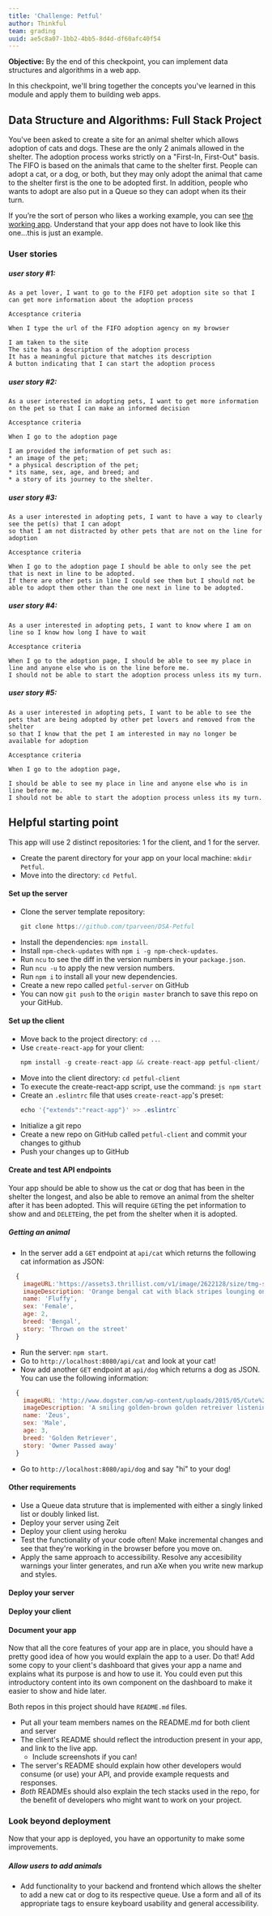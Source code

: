 ```yaml
---
title: 'Challenge: Petful'
author: Thinkful
team: grading
uuid: ae5c8a07-1bb2-4bb5-8d4d-df60afc40f54
---
```


**Objective:** By the end of this checkpoint, you can implement data structures and algorithms in a web app.

In this checkpoint, we'll bring together the concepts you've learned in this module and apply them to building web apps.

## Data Structure and Algorithms: Full Stack Project

You've been asked to create a site for an animal shelter which allows adoption of cats and dogs. These are the only 2 animals allowed in the shelter. The adoption process works strictly on a "First-In, First-Out" basis. The FIFO is based on the animals that came to the shelter first. People can adopt a cat, or a dog, or both, but they may only adopt the animal that came to the shelter first is the one to be adopted first. In addition, people who wants to adopt are also put in a Queue so they can adopt when its their turn.  

If you’re the sort of person who likes a working example, you can see [the working app](....). Understand that your app does not have to look like this one...this is just an example. 


### User stories


##### user story #1: 
```
As a pet lover, I want to go to the FIFO pet adoption site so that I can get more information about the adoption process

Accesptance criteria

When I type the url of the FIFO adoption agency on my browser

I am taken to the site
The site has a description of the adoption process
It has a meaningful picture that matches its description
A button indicating that I can start the adoption process

```

##### user story #2: 
```
As a user interested in adopting pets, I want to get more information on the pet so that I can make an informed decision

Accesptance criteria

When I go to the adoption page 

I am provided the imformation of pet such as:
* an image of the pet;
* a physical description of the pet;
* its name, sex, age, and breed; and
* a story of its journey to the shelter.

```

##### user story #3: 
```
As a user interested in adopting pets, I want to have a way to clearly see the pet(s) that I can adopt 
so that I am not distracted by other pets that are not on the line for adoption

Accesptance criteria

When I go to the adoption page I should be able to only see the pet that is next in line to be adopted. 
If there are other pets in line I could see them but I should not be able to adopt them other than the one next in line to be adopted.
```

##### user story #4: 
```
As a user interested in adopting pets, I want to know where I am on line so I know how long I have to wait

Accesptance criteria

When I go to the adoption page, I should be able to see my place in line and anyone else who is on the line before me.
I should not be able to start the adoption process unless its my turn. 

```

##### user story #5: 
```
As a user interested in adopting pets, I want to be able to see the pets that are being adopted by other pet lovers and removed from the shelter 
so that I know that the pet I am interested in may no longer be available for adoption

Accesptance criteria

When I go to the adoption page, 

I should be able to see my place in line and anyone else who is in line before me.
I should not be able to start the adoption process unless its my turn. 
```


## Helpful starting point

This app will use 2 distinct repositories: 1 for the client, and 1 for the server. 
* Create the parent directory for your app on your local machine: `mkdir Petful`.
* Move into the directory: `cd Petful`.

#### Set up the server    

* Clone the server template repository:
  ```js
  git clone https://github.com/tparveen/DSA-Petful 
  ```
* Install the dependencies: `npm install`.
* Install `npm-check-updates` with `npm i -g npm-check-updates`.
* Run `ncu` to see the diff in the version numbers in your `package.json`.
* Run `ncu -u` to apply the new version numbers.
* Run `npm i` to install all your new dependencies.
* Create a new repo called `petful-server` on GitHub
* You can now `git push` to the `origin master` branch to save this repo on your GitHub.

#### Set up the client

* Move back to the project directory: `cd ..`.
* Use `create-react-app` for your client:
  ```js
  npm install -g create-react-app && create-react-app petful-client/
  ```
* Move into the client directory: `cd petful-client`
* To execute the create-react-app script, use the command: ```js npm start``` 
* Create an `.eslintrc` file that uses `create-react-app`'s preset:
  ```js
  echo '{"extends":"react-app"}' >> .eslintrc`
  ```
* Initialize a git repo
* Create a new repo on GitHub called `petful-client` and commit your changes to github
* Push your changes up to GitHub

#### Create and test API endpoints

Your app should be able to show us the cat or dog that has been in the shelter the longest, and also be able to remove an animal from the shelter after it has been adopted. This will require `GET`ing the pet information to show and and `DELETE`ing, the pet from the shelter when it is adopted.

##### Getting an animal

* In the server add a `GET` endpoint at `api/cat` which returns the following cat information as JSON:
``` javascript
  {
    imageURL:'https://assets3.thrillist.com/v1/image/2622128/size/tmg-slideshow_l.jpg', 
    imageDescription: 'Orange bengal cat with black stripes lounging on concrete.',
    name: 'Fluffy',
    sex: 'Female',
    age: 2,
    breed: 'Bengal',
    story: 'Thrown on the street'
  }
```
* Run the server: `npm start`.
* Go to `http://localhost:8080/api/cat` and look at your cat! 
* Now add another `GET` endpoint at `api/dog` which returns a dog as JSON. You can use the following information: 
``` javascript
  {
    imageURL: 'http://www.dogster.com/wp-content/uploads/2015/05/Cute%20dog%20listening%20to%20music%201_1.jpg',
    imageDescription: 'A smiling golden-brown golden retreiver listening to music.',
    name: 'Zeus',
    sex: 'Male',
    age: 3,
    breed: 'Golden Retriever',
    story: 'Owner Passed away'
  }
```
* Go to `http://localhost:8080/api/dog` and say "hi" to your dog! 


#### Other requirements

* Use a Queue data struture that is implemented with either a singly linked list or doubly linked list.
* Deploy your server using Zeit
* Deploy your client using heroku
* Test the functionality of your code often! Make incremental changes and see that they're working in the browser before you move on. 
* Apply the same approach to accessibility. Resolve any accesibility warnings your linter generates, and run aXe when you write new markup and styles. 

#### Deploy your server


#### Deploy your client


#### Document your app

Now that all the core features of your app are in place, you should have a pretty good idea of how you would explain the app to a user. Do that! Add some copy to your client's dashboard that gives your app a name and explains what its purpose is and how to use it. You could even put this introductory content into its own component on the dashboard to make it easier to show and hide later. 

Both repos in this project should have `README.md` files. 
* Put all your team members names on the README.md for both client and server
* The client's README should reflect the introduction present in your app, and link to the live app.
  * Include screenshots if you can!
* The server's README should explain how other developers would consume (or use) your API, and provide example requests and responses. 
* _Both_ READMEs should also explain the tech stacks used in the repo, for the benefit of developers who might want to work on your project.


### Look beyond deployment

Now that your app is deployed, you have an opportunity to make some improvements.

##### Allow users to add animals

* Add functionality to your backend and frontend which allows the shelter to add a new cat or dog to its respective queue. Use a form and all of its appropriate tags to ensure keyboard usability and general accessibility.


